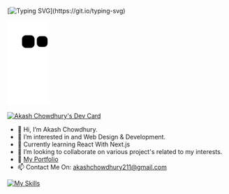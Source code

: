 [![Typing SVG](https://readme-typing-svg.herokuapp.com?size=30&color=F5F70E&center=true&width=1000&lines=Hi%2C+I+Am+Akash;I+love+to+Design%2C+Develope+and+Create!)](https://git.io/typing-svg)

![snake svg](https://github.com/akashzeno/akashzeno/blob/output/github-contribution-grid-snake.svg)

<a href="https://app.daily.dev/akashzeno"><img src="https://api.daily.dev/devcards/97b10354dce746ff88f27e20b9fb6601.png?r=6lm" width="400" alt="Akash Chowdhury's Dev Card"/></a>
- 👋 Hi, I’m Akash Chowdhury.
- 👀 I’m interested in and Web Design & Development.
- 🌱 Currently learning React With Next.js
- 💞️ I’m looking to collaborate on various project's related to my interests.
- 🔗 [My Portfolio](https://akashzeno.github.io)
- 📫 Contact Me On: akashchowdhury211@gmail.com

[![My Skills](https://skillicons.dev/icons?i=py,js,ts,html,css,sass,tailwind,wasm,vscode,wordpress,bash,blender,bootstrap,codepen,discord,flask,django,figma,firebase,git,github,gitlab,godot,heroku,ps,ai,instagram,linkedin,react,nextjs,vercel,vite,nodejs)](https://skillicons.dev)
<!---
akashzeno/akashzeno is a ✨ special ✨ repository because its `README.md` (this file) appears on your GitHub profile.
You can click the Preview link to take a look at your changes.
--->

